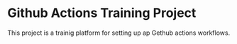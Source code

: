 # Github Actions Training Project

This project is a trainig platform for setting up ap Gethub actions workflows.
